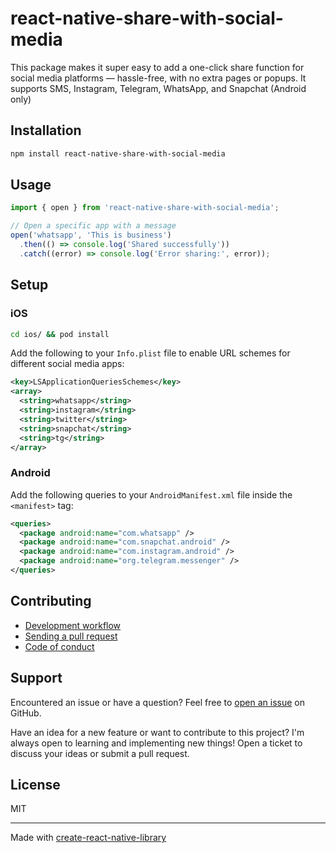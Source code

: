 # react-native-share-with-social-media

This package makes it super easy to add a one-click share function for social media platforms — hassle-free, with no extra pages or popups. It supports SMS, Instagram, Telegram, WhatsApp, and Snapchat (Android only)

## Installation


```sh
npm install react-native-share-with-social-media
```


## Usage


```jsx
import { open } from 'react-native-share-with-social-media';

// Open a specific app with a message
open('whatsapp', 'This is business')
  .then(() => console.log('Shared successfully'))
  .catch((error) => console.log('Error sharing:', error));
```

## Setup

### iOS

```bash
cd ios/ && pod install
```

Add the following to your `Info.plist` file to enable URL schemes for different social media apps:

```xml
<key>LSApplicationQueriesSchemes</key>
<array>
  <string>whatsapp</string>
  <string>instagram</string>
  <string>twitter</string>
  <string>snapchat</string>
  <string>tg</string>
</array>
```

### Android

Add the following queries to your `AndroidManifest.xml` file inside the `<manifest>` tag:

```xml
<queries>
  <package android:name="com.whatsapp" />
  <package android:name="com.snapchat.android" />
  <package android:name="com.instagram.android" />
  <package android:name="org.telegram.messenger" />
</queries>
```


## Contributing

- [Development workflow](CONTRIBUTING.md#development-workflow)
- [Sending a pull request](CONTRIBUTING.md#sending-a-pull-request)
- [Code of conduct](CODE_OF_CONDUCT.md)

## Support

Encountered an issue or have a question? Feel free to [open an issue](https://github.com/yourusername/react-native-share-with-social-media/issues) on GitHub. 

Have an idea for a new feature or want to contribute to this project? I'm always open to learning and implementing new things! Open a ticket to discuss your ideas or submit a pull request.

## License

MIT

---

Made with [create-react-native-library](https://github.com/callstack/react-native-builder-bob)
